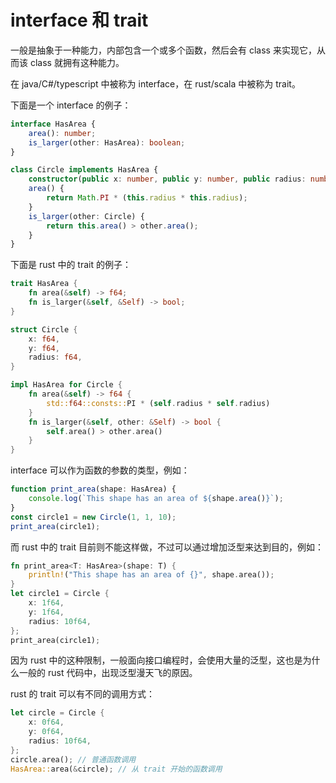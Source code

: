# interface 和 trait

一般是抽象于一种能力，内部包含一个或多个函数，然后会有 class 来实现它，从而该 class 就拥有这种能力。

在 java/C#/typescript 中被称为 interface，在 rust/scala 中被称为 trait。

下面是一个 interface 的例子：

```ts
interface HasArea {
    area(): number;
    is_larger(other: HasArea): boolean;
}

class Circle implements HasArea {
    constructor(public x: number, public y: number, public radius: number) { }
    area() {
        return Math.PI * (this.radius * this.radius);
    }
    is_larger(other: Circle) {
        return this.area() > other.area();
    }
}
```

下面是 rust 中的 trait 的例子：

```rust
trait HasArea {
    fn area(&self) -> f64;
    fn is_larger(&self, &Self) -> bool;
}

struct Circle {
    x: f64,
    y: f64,
    radius: f64,
}

impl HasArea for Circle {
    fn area(&self) -> f64 {
        std::f64::consts::PI * (self.radius * self.radius)
    }
    fn is_larger(&self, other: &Self) -> bool {
        self.area() > other.area()
    }
}
```

interface 可以作为函数的参数的类型，例如：

```ts
function print_area(shape: HasArea) {
    console.log(`This shape has an area of ${shape.area()}`);
}
const circle1 = new Circle(1, 1, 10);
print_area(circle1);
```

而 rust 中的 trait 目前则不能这样做，不过可以通过增加泛型来达到目的，例如：

```rust
fn print_area<T: HasArea>(shape: T) {
    println!("This shape has an area of {}", shape.area());
}
let circle1 = Circle {
    x: 1f64,
    y: 1f64,
    radius: 10f64,
};
print_area(circle1);
```

因为 rust 中的这种限制，一般面向接口编程时，会使用大量的泛型，这也是为什么一般的 rust 代码中，出现泛型漫天飞的原因。

rust 的 trait 可以有不同的调用方式：

```rust
let circle = Circle {
    x: 0f64,
    y: 0f64,
    radius: 10f64,
};
circle.area(); // 普通函数调用
HasArea::area(&circle); // 从 trait 开始的函数调用
```
